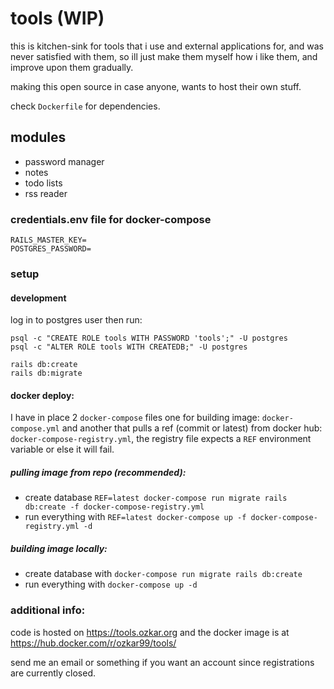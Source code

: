 # tools (WIP)

this is kitchen-sink for tools that i use and external applications for, and was never satisfied with them,
so ill just make them myself how i like them, and improve upon them gradually.

making this open source in case anyone, wants to host their own stuff.

check `Dockerfile` for dependencies.

## modules

- password manager
- notes
- todo lists
- rss reader

### credentials.env file for docker-compose
```
RAILS_MASTER_KEY=
POSTGRES_PASSWORD=
```

### setup

#### development

log in to postgres user then run:
```shell
psql -c "CREATE ROLE tools WITH PASSWORD 'tools';" -U postgres
psql -c "ALTER ROLE tools WITH CREATEDB;" -U postgres

rails db:create
rails db:migrate
```

#### docker deploy:
I have in place 2 `docker-compose` files one for building image: `docker-compose.yml` and another that pulls a ref (commit or latest) from docker hub: `docker-compose-registry.yml`, the registry file expects a `REF` environment variable or else it will fail.

##### pulling image from repo (recommended):
- create database `REF=latest docker-compose run migrate rails db:create -f docker-compose-registry.yml`
- run everything with `REF=latest docker-compose up -f docker-compose-registry.yml -d`

##### building image locally:
- create database with `docker-compose run migrate rails db:create`
- run everything with `docker-compose up -d`


### additional info:
code is hosted on <https://tools.ozkar.org> and the docker image is at <https://hub.docker.com/r/ozkar99/tools/>

send me an email or something if you want an account since registrations are currently closed.
